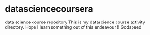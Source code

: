 datasciencecoursera
===================

data science course repository
This is my datascience course activity directory. Hope I learn something out of this endeavour !! Godspeed
